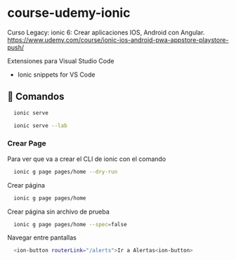 # course-udemy-ionic

Curso Legacy: ionic 6: Crear aplicaciones IOS, Android con Angular.
https://www.udemy.com/course/ionic-ios-android-pwa-appstore-playstore-push/

Extensiones para Visual Studio Code

-   Ionic snippets for VS Code

## 🚀 Comandos

```bash
  ionic serve

  ionic serve --lab
```

### Crear Page

Para ver que va a crear el CLI de ionic con el comando

```bash
  ionic g page pages/home --dry-run
```

Crear página

```bash
  ionic g page pages/home

```

Crear página sin archivo de prueba

```bash
  ionic g page pages/home --spec=false

```

Navegar entre pantallas

```bash
  <ion-button routerLink="/alerts">Ir a Alertas<ion-button>
```
